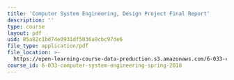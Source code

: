 ```yaml
---
title: 'Computer System Engineering, Design Project Final Report'
description: ''
type: course
layout: pdf
uid: 85a82c1bd74e0931df5036a9cbc97de6
file_type: application/pdf
file_location: >-
  https://open-learning-course-data-production.s3.amazonaws.com/6-033-computer-system-engineering-spring-2018/85a82c1bd74e0931df5036a9cbc97de6_MIT6_033S18dpr.pdf
course_id: 6-033-computer-system-engineering-spring-2018
---
```


